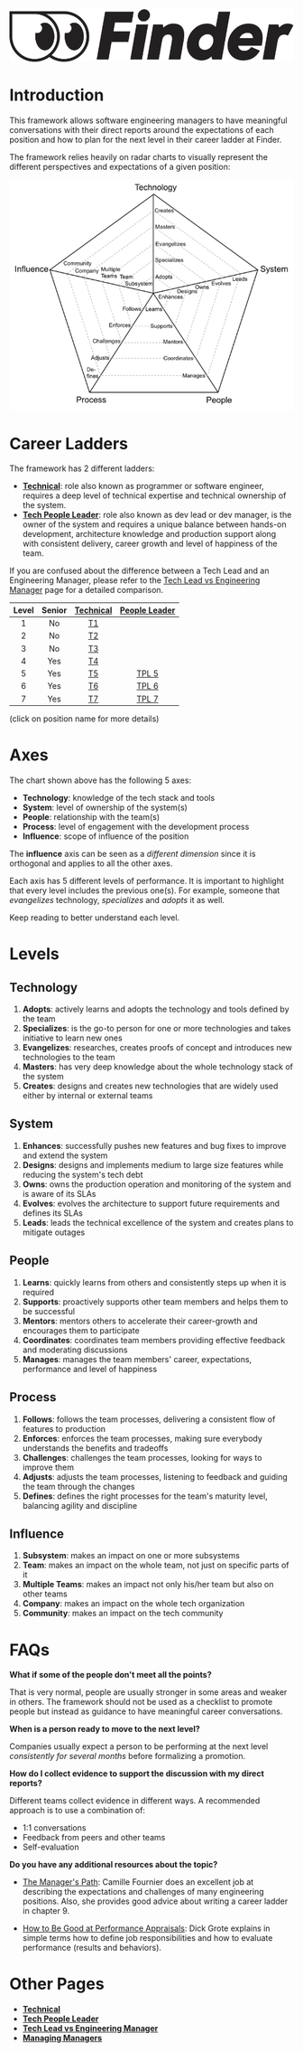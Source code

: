 <img alt="FinderLogo" src="/charts/Finder-logo.png">

# Introduction

This framework allows software engineering managers to have meaningful conversations with their direct reports around the expectations of each position and how to plan for the next level in their career ladder at Finder.


The framework relies heavily on radar charts to visually represent the different perspectives and expectations of a given position:

<picture>
  <source media="(prefers-color-scheme: dark)" srcset="charts/template-dark.png">
  <source media="(prefers-color-scheme: light)" srcset="charts/template.png">
  <img alt="Template Chart" src="charts/template.png">
</picture>

# Career Ladders

The framework has 2 different ladders:

* [**Technical**](Technical.md): role also known as programmer or software engineer, requires a deep level of technical expertise and technical ownership of the system.
* [**Tech People Leader**](PeopleLeader.md): role also known as dev lead or dev manager, is the owner of the system and requires a unique balance between hands-on development, architecture knowledge and production support along with consistent delivery, career growth and level of happiness of the team.

If you are confused about the difference between a Tech Lead and an Engineering Manager, please refer to the [Tech Lead vs Engineering Manager](PeopleLeader-EngineeringManager.md) page for a detailed comparison.

| Level | Senior | [Technical](Technical.md) | [People Leader](PeopleLeader.md) | 
| :---: | :---: | :---: | :---: | 
| 1 | No | [T1](Technical.md#T1---Technical-1) | | 
| 2 | No | [T2](Technical.md#T2---Technical-2) | | 
| 3 | No | [T3](Technical.md#T3---Technical-3) | | 
| 4 | Yes | [T4](Technical.md#T4---Technical-4) | | 
| 5 | Yes | [T5](Technical.md#T5---Technical-5) | [TPL 5](PeopleLeader.md#TPL5---Tech-People-Leader-5) | 
| 6 | Yes | [T6](Technical.md#T6---Technical-6) | [TPL 6](PeopleLeader.md#TPL6---Tech-People-Leader-6) | 
| 7 | Yes | [T7](Technical.md#T7---Technical-7) | [TPL 7](PeopleLeader.md#TPL7---Tech-People-Leader-7) | 

(click on position name for more details)

# Axes

The chart shown above has the following 5 axes:
* **Technology**: knowledge of the tech stack and tools
* **System**: level of ownership of the system(s)
* **People**: relationship with the team(s)
* **Process**: level of engagement with the development process
* **Influence**: scope of influence of the position

The **influence** axis can be seen as a *different dimension* since it is orthogonal and applies to all the other axes.

Each axis has 5 different levels of performance. It is important to highlight that every level includes the previous one(s). For example, someone that *evangelizes* technology, *specializes* and *adopts* it as well.

Keep reading to better understand each level.

# Levels

## Technology

1. **Adopts**: actively learns and adopts the technology and tools defined by the team
2. **Specializes**: is the go-to person for one or more technologies and takes initiative to learn new ones
3. **Evangelizes**: researches, creates proofs of concept and introduces new technologies to the team
4. **Masters**: has very deep knowledge about the whole technology stack of the system
5. **Creates**: designs and creates new technologies that are widely used either by internal or external teams

## System

1. **Enhances**: successfully pushes new features and bug fixes to improve and extend the system
2. **Designs**: designs and implements medium to large size features while reducing the system's tech debt
3. **Owns**: owns the production operation and monitoring of the system and is aware of its SLAs
4. **Evolves**: evolves the architecture to support future requirements and defines its SLAs
5. **Leads**: leads the technical excellence of the system and creates plans to mitigate outages

## People

1. **Learns**: quickly learns from others and consistently steps up when it is required
2. **Supports**: proactively supports other team members and helps them to be successful
3. **Mentors**: mentors others to accelerate their career-growth and encourages them to participate
4. **Coordinates**: coordinates team members providing effective feedback and moderating discussions
5. **Manages**: manages the team members' career, expectations, performance and level of happiness

## Process

1. **Follows**: follows the team processes, delivering a consistent flow of features to production
2. **Enforces**: enforces the team processes, making sure everybody understands the benefits and tradeoffs
3. **Challenges**: challenges the team processes, looking for ways to improve them
4. **Adjusts**: adjusts the team processes, listening to feedback and guiding the team through the changes
5. **Defines**: defines the right processes for the team's maturity level, balancing agility and discipline

## Influence

1. **Subsystem**: makes an impact on one or more subsystems
2. **Team**: makes an impact on the whole team, not just on specific parts of it
3. **Multiple Teams**: makes an impact not only his/her team but also on other teams
4. **Company**: makes an impact on the whole tech organization
5. **Community**: makes an impact on the tech community

# FAQs

**What if some of the people don't meet all the points?**

That is very normal, people are usually stronger in some areas and weaker in others. The framework should not be used as a checklist to promote people but instead as guidance to have meaningful career conversations.

**When is a person ready to move to the next level?**

Companies usually expect a person to be performing at the next level *consistently for several months* before formalizing a promotion.

**How do I collect evidence to support the discussion with my direct reports?**

Different teams collect evidence in different ways. A recommended approach is to use a combination of:
* 1:1 conversations
* Feedback from peers and other teams
* Self-evaluation

**Do you have any additional resources about the topic?**

* [The Manager's Path](http://shop.oreilly.com/product/0636920056843.do): Camille Fournier does an excellent job at describing the expectations and challenges of many engineering positions. Also, she provides good advice about writing a career ladder in chapter 9.

* [How to Be Good at Performance Appraisals](https://store.hbr.org/product/how-to-be-good-at-performance-appraisals-simple-effective-done-right/10295): Dick Grote explains in simple terms how to define job responsibilities and how to evaluate performance (results and behaviors).

# Other Pages

* [**Technical**](Technical.md)
* [**Tech People Leader**](PeopleLeader.md)
* [**Tech Lead vs Engineering Manager**](PeopleLeader-EngineeringManager.md)
* [**Managing Managers**](Managing-Managers.md)
